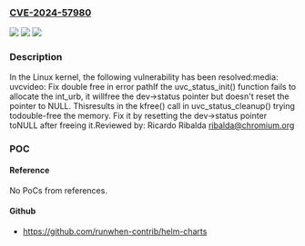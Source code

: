 ### [CVE-2024-57980](https://cve.mitre.org/cgi-bin/cvename.cgi?name=CVE-2024-57980)
![](https://img.shields.io/static/v1?label=Product&message=Linux&color=blue)
![](https://img.shields.io/static/v1?label=Version&message=a31a4055473bf0a7b2b06cb2262347200d0711e1%3C%20d6e5ba2516c5bef87c1fcb8189b6f3cad7c64b2d%20&color=brighgreen)
![](https://img.shields.io/static/v1?label=Vulnerability&message=n%2Fa&color=brighgreen)

### Description

In the Linux kernel, the following vulnerability has been resolved:media: uvcvideo: Fix double free in error pathIf the uvc_status_init() function fails to allocate the int_urb, it willfree the dev->status pointer but doesn't reset the pointer to NULL. Thisresults in the kfree() call in uvc_status_cleanup() trying todouble-free the memory. Fix it by resetting the dev->status pointer toNULL after freeing it.Reviewed by: Ricardo Ribalda <ribalda@chromium.org>

### POC

#### Reference
No PoCs from references.

#### Github
- https://github.com/runwhen-contrib/helm-charts

